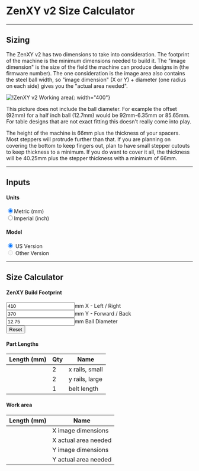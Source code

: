 <script src="https://code.jquery.com/jquery-1.9.1.min.js"></script>

# ZenXY v2 Size Calculator
----

## Sizing

The ZenXY v2 has two dimensions to take into consideration. The footprint of the machine is the
minimum dimensions needed to build it. The "image dimension" is the size of the field the machine can
produce designs in (the firmware number). The one consideration is the image area also contains the steel ball width, so
"image dimension" (X or Y) + diameter (one radius on each side) gives you the "actual area needed".

![!ZenXY v2 Working area](https://www.v1engineering.com/wp-content/uploads/2021/03/Working-area.jpg){: width="400"}

This picture does not include the ball diameter. For example the offset (92mm) for a half inch ball
(12.7mm) would be 92mm-6.35mm or 85.65mm. For table designs that are not exact fitting this doesn't
really come into play.

The height of the machine is 66mm plus the thickness of your spacers. Most steppers will protrude
further than that. If you are planning on covering the bottom to keep fingers out, plan to have
small stepper cutouts to keep thickness to a minimum. If you do want to cover it all, the thickness
will be 40.25mm plus the stepper thickness with a minimum of 66mm.


----
## Inputs

#### Units
<input type="radio" onchange="to_mm()" name="units" value="mm" checked>Metric (mm)<br/>
<input type="radio" onchange="to_inch()" name="units" value="inches">Imperial (inch)<br/>

#### Model
<input type="radio" onchange="from_working()" name="model" value="us_version" checked> US Version<br/>
<input type="radio" onchange="from_working()" name="model" value="other_version" disabled> Other Version<br/>

----

## Size Calculator

#### ZenXY Build Footprint
<!-- These "value"s are going to be overwritten by the reset_work() function below. -->
<input class="calc" type="number" onchange="from_working()" name="xfootprint" value="410" size="8"><span class="units">mm</span> X - Left / Right<br/>
<input class="calc" type="number" onchange="from_working()" name="yfootprint" value="370" size="8"><span class="units">mm</span> Y - Forward / Back<br/>
<input class="calc" type="number" onchange="from_working()" name="balldiameter" value="12.75" size="4"><span class="units">mm</span> Ball Diameter<br/>
<button class="reset" onclick="reset_work()">Reset</button>

#### Part Lengths
|Length (<span class="units">mm</span>)| Qty | Name |
|--------------------------------------|-----|------|
|<span name="xrails"></span>|2|x rails, small|
|<span name="yrails"></span>|2|y rails, large|
|<span name="belt"  ></span>|1|belt length|


#### Work area
|Length (<span class="units">mm</span>)| Name |
|--------------------------------------|------|
|<span name="xarea"></span>|X image dimensions|
|<span name="xballarea"></span>|X actual area needed|
|<span name="yarea"></span>|Y image dimensions|
|<span name="yballarea"></span>|Y actual area needed|


<script>

function get_unit_convert() {
  // Get the currently chosen units.
  var units = $("input[name=units]:checked").val();

  // Get the multiplier.
  var unit_convert = 1.0;
  if (units == "mm") {
    // We have mm selected.
    unit_convert = 1.0;
  } else if (units == "inches") {
    // We have inches selected.
    unit_convert = 1.0/25.4;
  }
  else {
    alert("internal error: unrecognized units " + units);
  }
  return unit_convert;
}

function get_offsets() {

  const unit_convert = get_unit_convert();

  var us_version = {};
  us_version.xrail_offset = 96 * unit_convert;
  us_version.yrail_offset = 92.5 * unit_convert;
  us_version.xwork_offset = 184 * unit_convert;
  us_version.ywork_offset = 184 * unit_convert;
  us_version.extra_belt = 200 * unit_convert;

  var other_version = {};
  // TODO These are not correct.
  other_version.xrail_offset = 96 * unit_convert;
  other_version.yrail_offset = 92.5 * unit_convert;
  other_version.xwork_offset = 184 * unit_convert;
  other_version.ywork_offset = 184 * unit_convert;
  other_version.extra_belt = 200 * unit_convert;

  var model = $("input[name=model]:checked").val();
  if (model == "us_version") {
    return us_version;
  }
  else if (model == "other_version") {
    return other_version;
  }
  else {
    alert("internal error: unrecognized model " + model);
  }
}

function to_mm() {
  // Find all the labels and change them to mm
  $(".units").text("mm");

  // Set the step attributes (you can also set other attributes here, like min, max, whatever)
  $("input[name=xfootprint]").attr({ "step": 10.0 });
  $("input[name=yfootprint]").attr({ "step": 10.0 });
  $("input[name=balldiameter]").attr({ "step": 0.25 });

  // Get the current values.
  var xfootprint = parseFloat($("input[name=xfootprint]").val());
  var yfootprint = parseFloat($("input[name=yfootprint]").val());
  var balldiameter = parseFloat($("input[name=balldiameter]").val());

  // Change the units.
  // This Math.round(... * 10.0) / 10.0 is to round to the step.
  $("input[name=xfootprint]").val(Math.round(xfootprint * 25.4 * 0.1) / 0.1);
  $("input[name=yfootprint]").val(Math.round(xfootprint * 25.4 * 0.1) / 0.1);
  $("input[name=balldiameter]").val(Math.round(balldiameter * 25.4 * 0.1) / 0.1);

  // Recalculate the rest of the page.
  from_working();
}

function to_inch() {
  // Find all the labels and change them to inches
  $(".units").text("inches");

  // Set the step attributes (you can also set other attributes here, like min, max, whatever)
  $("input[name=xfootprint]").attr({ "step": 0.25 });
  $("input[name=yfootprint]").attr({ "step": 0.25 });
  $("input[name=balldiameter]").attr({ "step": 0.125 });

  // Get the current values.
  var xfootprint = parseFloat($("input[name=xfootprint]").val());
  var yfootprint = parseFloat($("input[name=yfootprint]").val());
  var balldiameter = parseFloat($("input[name=balldiameter]").val());

  // Change the units.
  $("input[name=xfootprint]").val(clip(xfootprint / 25.4));
  $("input[name=yfootprint]").val(clip(yfootprint / 25.4));
  $("input[name=balldiameter]").val(clip(balldiameter / 25.4));

  // Recalculate the rest of the page.
  from_working();
}

function clip(value) {
  return Math.round(value * 4) / 4; // Round to 0.25
}

function reset_work() {
  const unit_convert = get_unit_convert();
  $("input[name=xfootprint]").val(clip(550 * unit_convert));
  $("input[name=yfootprint]").val(clip(600 * unit_convert));
  $("input[name=balldiameter]").val(clip(12.7 * unit_convert));
  from_working();
}

function from_working() {
  var offsets = get_offsets();

  var xfootprint = parseFloat($("input[name=xfootprint]").val());
  var yfootprint = parseFloat($("input[name=yfootprint]").val());
  var balldiameter = parseFloat($("input[name=balldiameter]").val());

  var xrails = xfootprint - offsets.xrail_offset;
  var yrails = yfootprint - offsets.yrail_offset;
  var belt = xrails * 4 + yrails * 4 + offset.extra_belt;

  var xarea = xfootprint - offsets.xwork_offset;
  var yarea = yfootprint - offsets.ywork_offset;
  var xballarea = xfootprint - offsets.xwork_offset - balldiameter;
  var yballarea = yfootprint - offsets.ywork_offset - balldiameter;

  $("span[name=xfootprint]").text(clip(xfootprint));
  $("span[name=yfootprint]").text(clip(yfootprint));
  $("span[name=balldiameter]").text(clip(balldiameter));

  $("span[name=xrails]").text(clip(xrails));
  $("span[name=yrails]").text(clip(yrails));
  $("span[name=belt]").text(clip(belt));
  $("span[name=xarea]").text(clip(xarea));
  $("span[name=yarea]").text(clip(yarea));
  $("span[name=xballarea]").text(clip(xballarea));
  $("span[name=yballarea]").text(clip(yballarea));
}

// Set these up the first time.
$(window).on('load', function(){
  // Get back to mm
  $("input[value=mm]").prop('checked', true);
  $("input[value=inches]").prop('checked', false);

  to_mm();

  reset_work();
});

</script>
